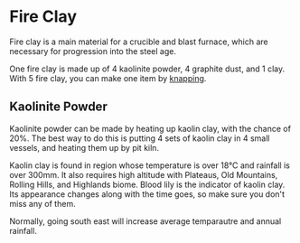 # Fire Clay
Fire clay is a main material for a crucible and blast furnace, which are necessary for progression into the steel age.

One fire clay is made up of 4 kaolinite powder, 4 graphite dust, and 1 clay. With 5 fire clay, you can make one item by [knapping](./primitive-age/20250306153529.md#clay-knapping).

## Kaolinite Powder
Kaolinite powder can be made by heating up kaolin clay, with the chance of 20%. The best way to do this is putting 4 sets of kaolin clay in 4 small vessels, and heating them up by pit kiln.

Kaolin clay is found in region whose temperature is over 18℃ and rainfall is over 300mm. It also requires high altitude with Plateaus, Old Mountains, Rolling Hills, and Highlands biome. Blood lily is the indicator of kaolin clay. Its appearance changes along with the time goes, so make sure you don't miss any of them.

Normally, going south east will increase average temparautre and annual rainfall.